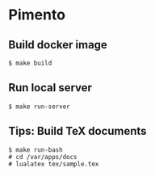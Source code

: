 # Pimento

## Build docker image
```
$ make build
```

## Run local server
```
$ make run-server
```

## Tips: Build TeX documents
```
$ make run-bash
# cd /var/apps/docs
# lualatex tex/sample.tex
```
